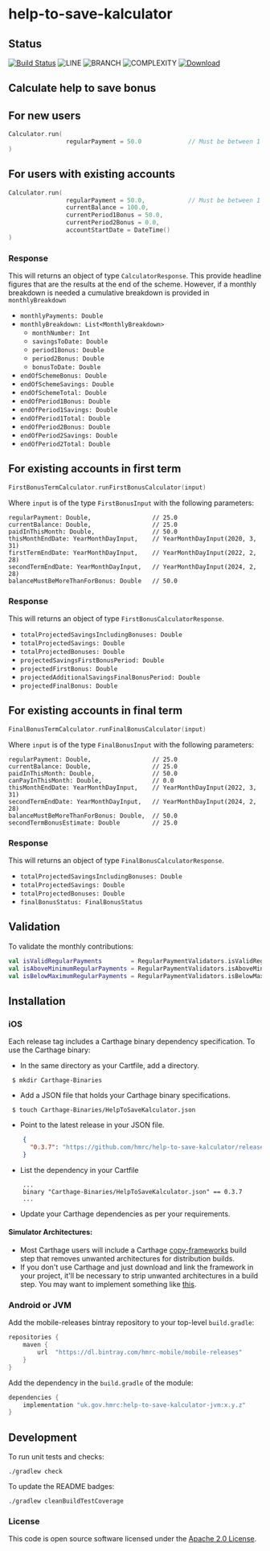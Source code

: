 
# help-to-save-kalculator

## Status
[![Build Status](https://app.bitrise.io/app/6a0a30b884ce6131/status.svg?token=q0pKDUFK3Qfa6sXfy66vog&branch=master)](https://app.bitrise.io/app/6a0a30b884ce6131)
![LINE](https://img.shields.io/badge/line--coverage-98%25-brightgreen.svg)
![BRANCH](https://img.shields.io/badge/branch--coverage-82%25-brightgreen.svg)
![COMPLEXITY](https://img.shields.io/badge/complexity-1.64-brightgreen.svg)
[ ![Download](https://api.bintray.com/packages/hmrc/mobile-releases/help-to-save-kalculator/images/download.svg) ](https://bintray.com/hmrc/mobile-releases/help-to-save-kalculator/_latestVersion)
## Calculate help to save bonus

## For new users
```kotlin
Calculator.run(
                regularPayment = 50.0             // Must be between 1 and 50   
)          
```
## For users with existing accounts
```kotlin
Calculator.run(
                regularPayment = 50.0,            // Must be between 1 and 50  
                currentBalance = 100.0,             
                currentPeriod1Bonus = 50.0, 
                currentPeriod2Bonus = 0.0,  
                accountStartDate = DateTime()
)          
```

### Response
This will returns an object of type `CalculatorResponse`.  This provide headline figures that are the results at the end of the scheme. However, if a monthly breakdown is needed a cumulative breakdown is provided in `monthlyBreakdown`

* `monthlyPayments: Double`
* `monthlyBreakdown: List<MonthlyBreakdown>`
    * `monthNumber: Int`
    * `savingsToDate: Double`
    * `period1Bonus: Double`
    * `period2Bonus: Double`
    * `bonusToDate: Double`
* `endOfSchemeBonus: Double`
* `endOfSchemeSavings: Double`
* `endOfSchemeTotal: Double`
* `endOfPeriod1Bonus: Double`
* `endOfPeriod1Savings: Double`
* `endOfPeriod1Total: Double`
* `endOfPeriod2Bonus: Double`
* `endOfPeriod2Savings: Double`
* `endOfPeriod2Total: Double`

## For existing accounts in first term
```kotlin
FirstBonusTermCalculator.runFirstBonusCalculator(input)
```
Where `input` is of the type `FirstBonusInput` with the following parameters:
```
regularPayment: Double,                 // 25.0
currentBalance: Double,                 // 25.0
paidInThisMonth: Double,                // 50.0
thisMonthEndDate: YearMonthDayInput,    // YearMonthDayInput(2020, 3, 31)
firstTermEndDate: YearMonthDayInput,    // YearMonthDayInput(2022, 2, 28)
secondTermEndDate: YearMonthDayInput,   // YearMonthDayInput(2024, 2, 28)
balanceMustBeMoreThanForBonus: Double   // 50.0
```

### Response
This will returns an object of type `FirstBonusCalculatorResponse`. 
* `totalProjectedSavingsIncludingBonuses: Double`
* `totalProjectedSavings: Double`
* `totalProjectedBonuses: Double`
* `projectedSavingsFirstBonusPeriod: Double`
* `projectedFirstBonus: Double`
* `projectedAdditionalSavingsFinalBonusPeriod: Double`
* `projectedFinalBonus: Double`

## For existing accounts in final term
```kotlin
FinalBonusTermCalculator.runFinalBonusCalculator(input)
```
Where `input` is of the type `FinalBonusInput` with the following parameters:
```
regularPayment: Double,                 // 25.0
currentBalance: Double,                 // 25.0
paidInThisMonth: Double,                // 50.0
canPayInThisMonth: Double,              // 0.0
thisMonthEndDate: YearMonthDayInput,    // YearMonthDayInput(2022, 3, 31)
secondTermEndDate: YearMonthDayInput,   // YearMonthDayInput(2024, 2, 28)
balanceMustBeMoreThanForBonus: Double,  // 50.0
secondTermBonusEstimate: Double         // 25.0
```

### Response
This will returns an object of type `FinalBonusCalculatorResponse`. 
* `totalProjectedSavingsIncludingBonuses: Double`
* `totalProjectedSavings: Double`
* `totalProjectedBonuses: Double`
* `finalBonusStatus: FinalBonusStatus`

## Validation

To validate the monthly contributions:
```kotlin
val isValidRegularPayments        = RegularPaymentValidators.isValidRegularPayments(1000.0)      // true
val isAboveMinimumRegularPayments = RegularPaymentValidators.isAboveMinimumRegularPayments(0.0)  // false
val isBelowMaximumRegularPayments = RegularPaymentValidators.isBelowMaximumRegularPayments(50.0) // true
```

## Installation

### iOS

Each release tag includes a Carthage binary dependency specification. To use the Carthage binary:
* In the same directory as your Cartfile, add a directory.
```shell script
 $ mkdir Carthage-Binaries
``` 
* Add a JSON file that holds your Carthage binary specifications.
```shell script
 $ touch Carthage-Binaries/HelpToSaveKalculator.json
```
* Point to the latest release in your JSON file.
```json
    {
      "0.3.7": "https://github.com/hmrc/help-to-save-kalculator/releases/download/0.3.7/HelpToSaveKalculator.framework.zip"
    }
```
* List the dependency in your Cartfile
```shell script
    ...
    binary "Carthage-Binaries/HelpToSaveKalculator.json" == 0.3.7
    ...
```
* Update your Carthage dependencies as per your requirements.

#### Simulator Architectures: 
* Most Carthage users will include a Carthage [copy-frameworks](https://www.raywenderlich.com/416-carthage-tutorial-getting-started) build step that removes unwanted architectures for 
distribution builds.
* If you don't use Carthage and just download and link the framework in your project, it'll be necessary to strip unwanted architectures in a build step.
You may want to implement something like [this](http://ikennd.ac/blog/2015/02/stripping-unwanted-architectures-from-dynamic-libraries-in-xcode/).

### Android or JVM

Add the mobile-releases bintray repository to your top-level `build.gradle`:

```groovy
repositories {
    maven {
        url  "https://dl.bintray.com/hmrc-mobile/mobile-releases" 
    }
}
```

Add the dependency in the `build.gradle` of the module:

```groovy
dependencies {
    implementation "uk.gov.hmrc:help-to-save-kalculator-jvm:x.y.z"
}
```

## Development

To run unit tests and checks:

`./gradlew check`

To update the README badges:

`./gradlew cleanBuildTestCoverage`

### License

This code is open source software licensed under the [Apache 2.0 License]("http://www.apache.org/licenses/LICENSE-2.0.html").
